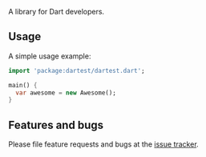 A library for Dart developers.

## Usage

A simple usage example:

```dart
import 'package:dartest/dartest.dart';

main() {
  var awesome = new Awesome();
}
```

## Features and bugs

Please file feature requests and bugs at the [issue tracker][tracker].

[tracker]: http://example.com/issues/replaceme
